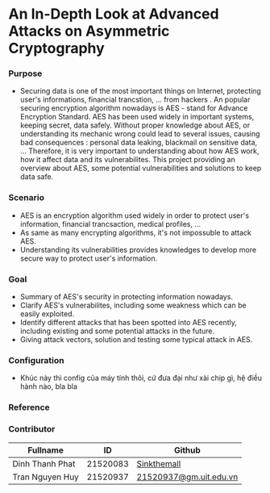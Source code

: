 # An In-Depth Look at Advanced Attacks on Asymmetric Cryptography
### Purpose

- Securing data is one of the most important things on Internet, protecting user's informations, financial trancstion, ... from hackers . An popular securing encryption algorithm nowadays is AES - stand for Advance Encryption Standard. AES has been used widely in important systems, keeping secret, data safely. Without proper knowledge about AES, or understanding its mechanic wrong could lead to several issues, causing bad consequences : personal data leaking, blackmail on sensitive data, ... Therefore, it is very important to understanding about how AES work, how it affect data and its vulnerabilites. This project providing an overview about AES, some potential vulnerabilities and solutions to keep data safe.

### Scenario
- AES is an encryption algorithm used widely in order to protect user's information, financial trancsaction, medical profiles, ...
- As same as many encrypting algorithms, it's not impossuble to attack AES. 
- Understanding its vulnerabilities provides knowledges to develop more secure way to protect user's information.
### Goal
- Summary of AES's security in protecting information nowadays.
- Clarify AES's vulnerabilites, including some weakness which can be easily exploited.
- Identify different attacks that has been spotted into AES recently, including existing  and some potential attacks in the future.
- Giving attack vectors, solution and testing some typical attack in AES.

### Configuration
- Khúc này thì config của máy tính thôi, cứ đưa đại như xài chip gì, hệ điều hành nào, bla bla
### Reference



### Contributor

| Fullname | ID | Github |
| --- | --- | --- |
| Dinh Thanh Phat | 21520083 | [Sinkthemall](https://github.com/sinkthemall) |
| Tran Nguyen Huy | 21520937 | 21520937@gm.uit.edu.vn |
